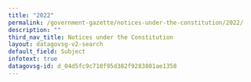 ```yaml
---
title: "2022"
permalink: /government-gazette/notices-under-the-constitution/2022/
description: ""
third_nav_title: Notices under the Constitution
layout: datagovsg-v2-search
default_field: Subject
infotext: true
datagovsg-id: d_04d5fc9c710f95d382f9283801ae1358
---
```

